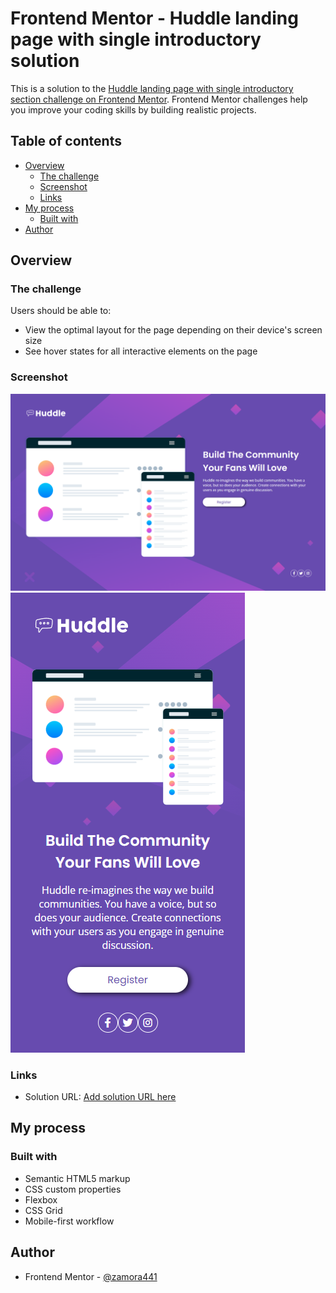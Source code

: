 # Frontend Mentor - Huddle landing page with single introductory solution

This is a solution to the
[Huddle landing page with single introductory section challenge on Frontend Mentor](https://www.frontendmentor.io/challenges/huddle-landing-page-with-a-single-introductory-section-B_2Wvxgi0).
Frontend Mentor challenges help you improve your coding skills by building
realistic projects.

## Table of contents

-   [Overview](#overview)
    -   [The challenge](#the-challenge)
    -   [Screenshot](#screenshot)
    -   [Links](#links)
-   [My process](#my-process)
    -   [Built with](#built-with)
-   [Author](#author)

## Overview

### The challenge

Users should be able to:

-   View the optimal layout for the page depending on their device's screen size
-   See hover states for all interactive elements on the page

### Screenshot

![](./screenshots/Huddle-landing-page-with-single-introductory-section-desktop.png)
![](./screenshots/Huddle-landing-page-with-single-introductory-section-mobile.png)

### Links

-   Solution URL:
    [Add solution URL here](https://adorable-lokum-7a70db.netlify.app/)

## My process

### Built with

-   Semantic HTML5 markup
-   CSS custom properties
-   Flexbox
-   CSS Grid
-   Mobile-first workflow

## Author

-   Frontend Mentor -
    [@zamora441](https://www.frontendmentor.io/profile/zamora441)
